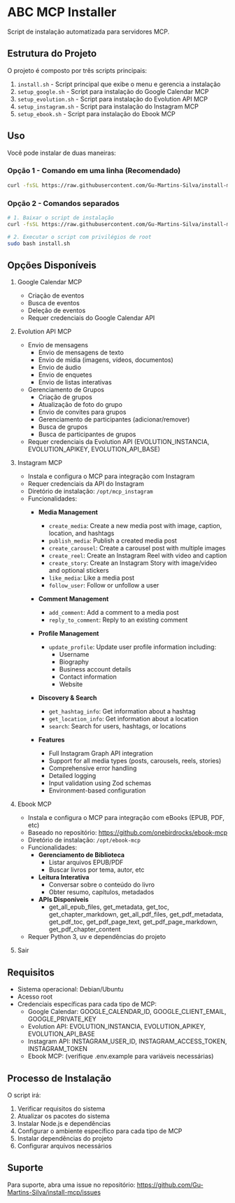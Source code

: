 # ABC MCP Installer

Script de instalação automatizada para servidores MCP.

## Estrutura do Projeto

O projeto é composto por três scripts principais:

1. `install.sh` - Script principal que exibe o menu e gerencia a instalação
2. `setup_google.sh` - Script para instalação do Google Calendar MCP
3. `setup_evolution.sh` - Script para instalação do Evolution API MCP
4. `setup_instagram.sh` - Script para instalação do Instagram MCP
5. `setup_ebook.sh` - Script para instalação do Ebook MCP

## Uso

Você pode instalar de duas maneiras:

### Opção 1 - Comando em uma linha (Recomendado)
```bash
curl -fsSL https://raw.githubusercontent.com/Gu-Martins-Silva/install-mcp/main/install.sh | sudo bash
```

### Opção 2 - Comandos separados
```bash
# 1. Baixar o script de instalação
curl -fsSL https://raw.githubusercontent.com/Gu-Martins-Silva/install-mcp/main/install.sh > install.sh

# 2. Executar o script com privilégios de root
sudo bash install.sh
```

## Opções Disponíveis

1. Google Calendar MCP
   - Criação de eventos
   - Busca de eventos
   - Deleção de eventos
   - Requer credenciais do Google Calendar API

2. Evolution API MCP
   - Envio de mensagens
     - Envio de mensagens de texto
     - Envio de mídia (imagens, vídeos, documentos)
     - Envio de áudio
     - Envio de enquetes
     - Envio de listas interativas
   - Gerenciamento de Grupos
     - Criação de grupos
     - Atualização de foto do grupo
     - Envio de convites para grupos
     - Gerenciamento de participantes (adicionar/remover)
     - Busca de grupos
     - Busca de participantes de grupos
   - Requer credenciais da Evolution API (EVOLUTION_INSTANCIA, EVOLUTION_APIKEY, EVOLUTION_API_BASE)

3. Instagram MCP
   - Instala e configura o MCP para integração com Instagram
   - Requer credenciais da API do Instagram
   - Diretório de instalação: `/opt/mcp_instagram`
   - Funcionalidades:
     - **Media Management**
       - `create_media`: Create a new media post with image, caption, location, and hashtags
       - `publish_media`: Publish a created media post
       - `create_carousel`: Create a carousel post with multiple images
       - `create_reel`: Create an Instagram Reel with video and caption
       - `create_story`: Create an Instagram Story with image/video and optional stickers
       - `like_media`: Like a media post
       - `follow_user`: Follow or unfollow a user

     - **Comment Management**
       - `add_comment`: Add a comment to a media post
       - `reply_to_comment`: Reply to an existing comment

     - **Profile Management**
       - `update_profile`: Update user profile information including:
         - Username
         - Biography
         - Business account details
         - Contact information
         - Website

     - **Discovery & Search**
       - `get_hashtag_info`: Get information about a hashtag
       - `get_location_info`: Get information about a location
       - `search`: Search for users, hashtags, or locations

     - **Features**
       - Full Instagram Graph API integration
       - Support for all media types (posts, carousels, reels, stories)
       - Comprehensive error handling
       - Detailed logging
       - Input validation using Zod schemas
       - Environment-based configuration

4. Ebook MCP
   - Instala e configura o MCP para integração com eBooks (EPUB, PDF, etc)
   - Baseado no repositório: https://github.com/onebirdrocks/ebook-mcp
   - Diretório de instalação: `/opt/ebook-mcp`
   - Funcionalidades:
     - **Gerenciamento de Biblioteca**
       - Listar arquivos EPUB/PDF
       - Buscar livros por tema, autor, etc
     - **Leitura Interativa**
       - Conversar sobre o conteúdo do livro
       - Obter resumo, capítulos, metadados
     - **APIs Disponíveis**
       - get_all_epub_files, get_metadata, get_toc, get_chapter_markdown, get_all_pdf_files, get_pdf_metadata, get_pdf_toc, get_pdf_page_text, get_pdf_page_markdown, get_pdf_chapter_content
   - Requer Python 3, uv e dependências do projeto

5. Sair

## Requisitos

- Sistema operacional: Debian/Ubuntu
- Acesso root
- Credenciais específicas para cada tipo de MCP:
  - Google Calendar: GOOGLE_CALENDAR_ID, GOOGLE_CLIENT_EMAIL, GOOGLE_PRIVATE_KEY
  - Evolution API: EVOLUTION_INSTANCIA, EVOLUTION_APIKEY, EVOLUTION_API_BASE
  - Instagram API: INSTAGRAM_USER_ID, INSTAGRAM_ACCESS_TOKEN, INSTAGRAM_TOKEN
  - Ebook MCP: (verifique .env.example para variáveis necessárias)

## Processo de Instalação

O script irá:

1. Verificar requisitos do sistema
2. Atualizar os pacotes do sistema
3. Instalar Node.js e dependências
4. Configurar o ambiente específico para cada tipo de MCP
5. Instalar dependências do projeto
6. Configurar arquivos necessários

## Suporte

Para suporte, abra uma issue no repositório: https://github.com/Gu-Martins-Silva/install-mcp/issues 

